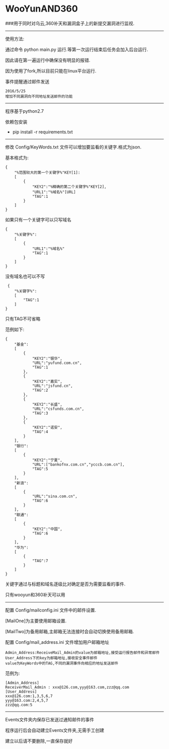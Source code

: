 # WooYunAND360
###用于同时对乌云,360补天和漏洞盒子上的新提交漏洞进行监视.

----
使用方法:


通过命令 python main.py 运行.等第一次运行结束后任务会加入后台运行.

因此请在第一遍运行中确保没有明显的报错.

因为使用了fork,所以目前只能在linux平台运行.

事件提醒通过邮件发送

    2016/5/25
    增加不同漏洞向不同地址发送邮件的功能

    

----


程序基于python2.7

依赖包安装

* pip install -r requirements.txt


----

修改 Config/KeyWords.txt 文件可以增加要监看的关键字.格式为json.

基本格式为:

    {
        "%范围较大的第一个关键字%"KEY[1]:
        [
            {
                "KEY2":"%精确的第二个关键字%"KEY[2],
                "URL1":"%域名%"[URL]
                "TAG":1
            }
        ]
    }
    
如果只有一个关键字可以只写域名
    
    {
        "%关键字%":
        [
            {
                "URL1":"%域名%"
                "TAG":1
            }
        ]
    }
    
没有域名也可以不写

     {
        "%关键字%":
        [
            "TAG":1
        ]
    }

只有TAG不可省略

范例如下:

    {
        "基金":
        [
            {
                "KEY2":"银华",
                "URL":"yufund.com.cn",
                "TAG":1
            },
            {
                "KEY2":"嘉实",
                "URL":"jsfund.cn",
                "TAG":2
            },
            {
                "KEY2":"长盛",
                "URL":"csfunds.com.cn",
                "TAG":3
            },
            {
                "KEY2":"诺安",
                "TAG":4
            }
        ],
        "银行":
        [
            {
                "KEY2":"宁夏",
                "URL":["bankofnx.com.cn","ycccb.com.cn"],
                "TAG":5
            }
        ],
        "新浪":
        [
            {
                "URL":"sina.com.cn",
                "TAG":6
            }
        ],
        "联通":
        [
            {
                "KEY2":"中国",
                "TAG":6
            }
        ],
        "华为":
        [
            {
                "TAG":7
            }
        ]
    }

关键字通过与标题和域名逐级比对确定是否为需要监看的事件.

只有wooyun和360补天可以用

----

配置 Config/mailconfig.ini 文件中的邮件设置.

[MailOne]为主要使用邮箱设置.

[MailTwo]为备用邮箱,主邮箱无法连接时会自动切换使用备用邮箱.

配置 Config/mail_address.ini 文件增加用户邮箱地址

    Admin_Address:ReceiveMail_Admin的value为邮箱地址,接受运行报告邮件和异常邮件
    User_Address下的key为邮箱地址,接收安全事件邮件
    value为KeyWords中的TAG,不同的漏洞事件向相应的地址发送邮件
    
范例为:

    [Admin_Address]
    ReceiverMail_Admin : xxx@126.com,yyy@163.com,zzz@qq.com
    [User_Address]
    xxx@126.com:1,3,5,6,7
    yyy@163.com:2,4,5,7
    zzz@qq.com:5

----

Events文件夹内保存已发送过通知邮件的事件

程序运行后会自动建立Events文件夹,无需手工创建

建立以后请不要删除,一直保存就好



